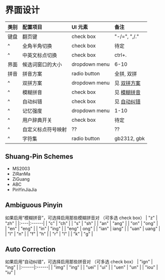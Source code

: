 # 界面设计 #

| **类别** | **配置项目** | **UI 元素** | **备注** |
|:-------|:---------|:----------|:-------|
| 键盘     | 翻页键      | check box | "-/=", ",/." |
| ^      | 全角半角切换   | check box | 待定     |
| ^      | 中英文标点切换  | check box | ctrl+. |
| 界面     | 候选词窗口的大小 | dropdown menu | 6-10   |
| 拼音     | 拼音方案     | radio button | 全拼, 双拼 |
| ^      | 双拼方案     | dropdown menu | 见 [双拼方案](configurations#Shuang-Pin_Schemes.md) |
| ^      | 模糊拼音     | check box | 见 [模糊拼音](configurations#Ambiguous_Pinyin.md) |
| ^      | 自动纠错     | check box | 见 [自动纠错](configurations#Auto_Correction.md) |
| ^      | 记忆强度     | dropdown menu | 1-10   |
| ^      | 用户辞典开关   | check box | 待定     |
| ^      | 自定义标点符号映射 | ??        | ??     |
| ^      | 字符集      | radio button | gb2312, gbk |

## Shuang-Pin Schemes ##
  * MS2003
  * ZiRanMa
  * ZiGuang
  * ABC
  * PinYinJiaJia

## Ambiguous Pinyin ##

如果启用“模糊拼音”，可选择启用那些模糊拼音对 （可多选 check box）
| "z" |  "zh" |
|:----|:------|
| "c" |  "ch" |
| "s" |  "sh" |
| "an" | "ang" |
| "on" | "ong" |
| "en" | "eng" |
| "in" | "ing" |
| "eng" | ong"  |
| "ian" | iang" |
| "uan" | uang" |
| "l" |  "n"  |
| "f" |  "h"  |
| "r" |  "l"  |
| "k" |  "g"  |

## Auto Correction ##

如果启用“自动纠错”，可选择启用那些拼音对 （可多选 check box）
| "ign" | "ing" |
|:------|:------|
| "img" | "ing" |
| "uei" | "ui"  |
| "uen" | "un"  |
| "iou" | "iu"  |